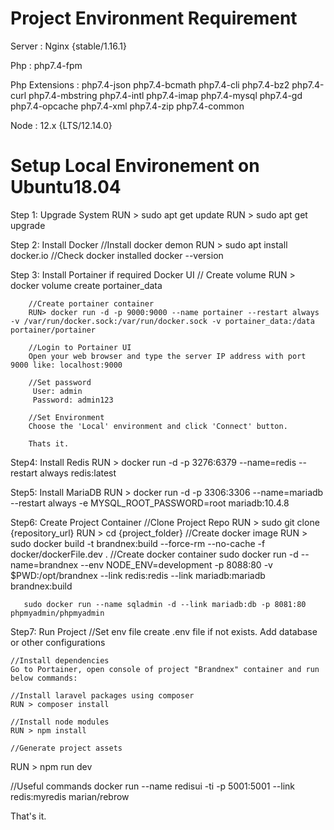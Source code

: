 # Project Environment Requirement
Server :  Nginx {stable/1.16.1}

Php : php7.4-fpm

Php Extensions :
    php7.4-json
    php7.4-bcmath
    php7.4-cli
    php7.4-bz2
    php7.4-curl
    php7.4-mbstring
    php7.4-intl
    php7.4-imap
    php7.4-mysql
    php7.4-gd
    php7.4-opcache
    php7.4-xml
    php7.4-zip
    php7.4-common


Node : 12.x {LTS/12.14.0}

# Setup Local Environement on Ubuntu18.04
Step 1: Upgrade System 
        RUN > sudo apt get update 
        RUN > sudo apt get upgrade 

Step 2: Install Docker
        //Install docker demon
        RUN > sudo apt install docker.io
        //Check docker installed
        docker --version

Step 3: Install Portainer if required Docker UI 
        // Create volume
        RUN > docker volume create portainer_data

        //Create portainer container
        RUN> docker run -d -p 9000:9000 --name portainer --restart always -v /var/run/docker.sock:/var/run/docker.sock -v portainer_data:/data portainer/portainer

        //Login to Portainer UI 
        Open your web browser and type the server IP address with port 9000 like: localhost:9000
        
        //Set password 
         User: admin
         Password: admin123

        //Set Environment
        Choose the 'Local' environment and click 'Connect' button.

        Thats it. 

Step4: Install Redis 
        RUN > docker run -d -p 3276:6379 --name=redis --restart always redis:latest

Step5: Install MariaDB
        RUN > docker run -d -p 3306:3306 --name=mariadb --restart always -e MYSQL_ROOT_PASSWORD=root mariadb:10.4.8

Step6: Create Project Container
       //Clone Project Repo 
       RUN > sudo git clone {repository_url}
       RUN > cd {project_folder}
       //Create docker image
       RUN > sudo docker build -t brandnex:build --force-rm --no-cache -f docker/dockerFile.dev .
       //Create docker container
       sudo docker run -d --name=brandnex --env NODE_ENV=development -p 8088:80 -v $PWD:/opt/brandnex --link redis:redis --link mariadb:mariadb brandnex:build

       sudo docker run --name sqladmin -d --link mariadb:db -p 8081:80 phpmyadmin/phpmyadmin

Step7: Run Project
    //Set env file
    create .env file if not exists. Add database or other configurations

    //Install dependencies
    Go to Portainer, open console of project "Brandnex" container and run below commands:
    
    //Install laravel packages using composer
    RUN > composer install
    
    //Install node modules
    RUN > npm install

    //Generate project assets
   RUN > npm run dev

//Useful commands 
docker run --name redisui -ti -p 5001:5001 --link redis:myredis marian/rebrow


That's it.



      

    